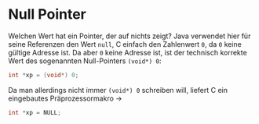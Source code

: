 #  Null Pointer

Welchen Wert hat ein Pointer, der auf nichts zeigt? Java verwendet hier für seine Referenzen den Wert `null`, C einfach den Zahlenwert `0`, da `0` keine gültige Adresse ist. Da aber `0` keine Adresse ist, ist der technisch korrekte Wert des sogenannten Null-Pointers `(void*) 0`:

```C
int *xp = (void*) 0;
```

Da man allerdings nicht immer `(void*) 0` schreiben will, liefert C ein eingebautes Präprozessormakro ->

```C
int *xp = NULL;
```
